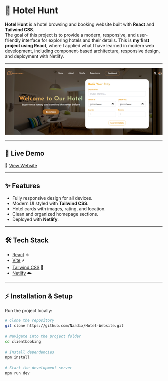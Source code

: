 # 🏨 Hotel Hunt

**Hotel Hunt** is a hotel browsing and booking website built with **React** and **Tailwind CSS**.  
The goal of this project is to provide a modern, responsive, and user-friendly interface for exploring hotels and their details.
This is **my first project using React**, where I applied what I have learned in modern web development, including component-based architecture, responsive design, and deployment with Netlify.


---

![Screenshot](src/assets/hero_section.png)

---

## 🚀 Live Demo
🔗 [View Website](https://hotelhunt.netlify.app/)

---

## ✨ Features
- Fully responsive design for all devices.
- Modern UI styled with **Tailwind CSS**.
- Hotel cards with images, rating, and location.
- Clean and organized homepage sections.
- Deployed with **Netlify**.

---

## 🛠️ Tech Stack
- [React](https://react.dev/) ⚛️
- [Vite](https://vitejs.dev/) ⚡
- [Tailwind CSS](https://tailwindcss.com/) 🎨
- [Netlify](https://www.netlify.com/) ☁️

---


## ⚡ Installation & Setup
Run the project locally:

```bash
# Clone the repository
git clone https://github.com/Naadix/Hotel-Website.git

# Navigate into the project folder
cd clientbooking

# Install dependencies
npm install

# Start the development server
npm run dev
